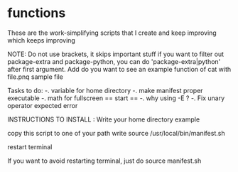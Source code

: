 # functions
These are the work-simplifying scripts that I create and keep improving which keeps improving


NOTE: Do not use brackets, it skips important stuff if you want to filter out package-extra and package-python, you can do 'package-extra|python' after first argument. Add do you want to see an example function of cat with file.pnq sample file

Tasks to do:
-. variable for home directory
-. make manifest proper executable
-. math for fullscreen == start ==
-. why using -E ?
-. Fix unary operator expected error

INSTRUCTIONS TO INSTALL :
Write your home directory
example

copy this script to one of your path
write source /usr/local/bin/manifest.sh

restart terminal


If you want to avoid restarting terminal,
just do source manifest.sh
